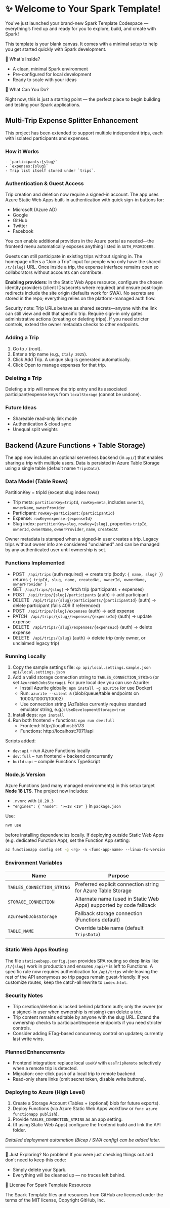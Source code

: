 # ✨ Welcome to Your Spark Template!
You've just launched your brand-new Spark Template Codespace — everything’s fired up and ready for you to explore, build, and create with Spark!

This template is your blank canvas. It comes with a minimal setup to help you get started quickly with Spark development.

🚀 What's Inside?
- A clean, minimal Spark environment
- Pre-configured for local development
- Ready to scale with your ideas
  
🧠 What Can You Do?

Right now, this is just a starting point — the perfect place to begin building and testing your Spark applications.

## Multi-Trip Expense Splitter Enhancement

This project has been extended to support multiple independent trips, each with isolated participants and expenses.

### How it Works

	- `participants:{slug}`
	- `expenses:{slug}`
	- Trip list itself stored under `trips`.

### Authentication & Guest Access

Trip creation and deletion now require a signed-in account. The app uses Azure Static Web Apps built-in authentication with quick sign-in buttons for:

- Microsoft (Azure AD)
- Google
- GitHub
- Twitter
- Facebook

You can enable additional providers in the Azure portal as needed—the frontend menu automatically exposes anything listed in `AUTH_PROVIDERS`.

Guests can still participate in existing trips without signing in. The homepage offers a "Join a Trip" input for people who only have the shared `/t/{slug}` URL. Once inside a trip, the expense interface remains open so collaborators without accounts can contribute.

**Enabling providers**: In the Static Web Apps resource, configure the chosen identity providers (client IDs/secrets where required) and ensure post-login redirects include the site origin (defaults work for SWA). No secrets are stored in the repo; everything relies on the platform-managed auth flow.

Security note: Trip URLs behave as shared secrets—anyone with the link can still view and edit that specific trip. Require sign-in only gates administrative actions (creating or deleting trips). If you need stricter controls, extend the owner metadata checks to other endpoints.

### Adding a Trip
1. Go to `/` (root).
2. Enter a trip name (e.g., `Italy 2025`).
3. Click Add Trip. A unique slug is generated automatically.
4. Click Open to manage expenses for that trip.

### Deleting a Trip
Deleting a trip will remove the trip entry and its associated participant/expense keys from `localStorage` (cannot be undone).

### Future Ideas
- Shareable read-only link mode
- Authentication & cloud sync
- Unequal split weights

## Backend (Azure Functions + Table Storage)

The app now includes an optional serverless backend (in `api/`) that enables sharing a trip with multiple users. Data is persisted in Azure Table Storage using a single table (default name `TripsData`).

### Data Model (Table Rows)
PartitionKey = tripId (except slug index rows)

- Trip meta: `partitionKey=tripId`, `rowKey=meta`, includes `ownerId`, `ownerName`, `ownerProvider`
- Participant: `rowKey=participant:{participantId}`
- Expense: `rowKey=expense:{expenseId}`
- Slug index: `partitionKey=slug`, `rowKey={slug}`, properties `tripId`, `ownerId`, `ownerName`, `ownerProvider`, `name`, `createdAt`

Owner metadata is stamped when a signed-in user creates a trip. Legacy trips without owner info are considered "unclaimed" and can be managed by any authenticated user until ownership is set.

### Functions Implemented
- POST ` /api/trips` (auth required) → create trip (body: `{ name, slug? }`) returns `{ tripId, slug, name, createdAt, ownerId, ownerName, ownerProvider }`
- GET ` /api/trips/{slug}` → fetch trip (participants + expenses)
- POST ` /api/trips/{slug}/participants` (auth) → add participant
- DELETE ` /api/trips/{slug}/participants/{participantId}` (auth) → delete participant (fails 409 if referenced)
- POST ` /api/trips/{slug}/expenses` (auth) → add expense
- PATCH ` /api/trips/{slug}/expenses/{expenseId}` (auth) → update expense
- DELETE ` /api/trips/{slug}/expenses/{expenseId}` (auth) → delete expense
- DELETE ` /api/trips/{slug}` (auth) → delete trip (only owner, or unclaimed legacy trip)

### Running Locally

1. Copy the sample settings file:
	`cp api/local.settings.sample.json api/local.settings.json`
2. Add a valid storage connection string to `TABLES_CONNECTION_STRING` (or set `AzureWebJobsStorage`). For pure local dev you can use Azurite:
	- Install Azurite globally: `npm install -g azurite` (or use Docker)
	- Run: `azurite --silent &` (blob/queue/table endpoints on 10000/10001/10002)
	- Use connection string (AzTables currently requires standard emulator string, e.g.):
	  `UseDevelopmentStorage=true`
3. Install deps: `npm install`
4. Run both frontend + functions: `npm run dev:full`
	- Frontend: http://localhost:5173
	- Functions: http://localhost:7071/api

Scripts added:
- `dev:api` – run Azure Functions locally
- `dev:full` – run frontend + backend concurrently
- `build:api` – compile Functions TypeScript

### Node.js Version
Azure Functions (and many managed environments) in this setup target **Node 18 LTS**. The project now includes:
- `.nvmrc` with `18.20.3`
- `"engines": { "node": ">=18 <19" }` in `package.json`

Use:
```bash
nvm use
```
before installing dependencies locally. If deploying outside Static Web Apps (e.g. dedicated Function App), set the Function App setting:
```bash
az functionapp config set -g <rg> -n <func-app-name> --linux-fx-version "NODE|18-lts"
```

### Environment Variables
| Name | Purpose |
|------|---------|
| `TABLES_CONNECTION_STRING` | Preferred explicit connection string for Azure Table Storage |
| `STORAGE_CONNECTION` | Alternate name (used in Static Web Apps) supported by code fallback |
| `AzureWebJobsStorage` | Fallback storage connection (Functions default) |
| `TABLE_NAME` | Override table name (default `TripsData`) |

### Static Web Apps Routing
The file `staticwebapp.config.json` provides SPA routing so deep links like `/t/{slug}` work in production and ensures `/api/*` is left to Functions. A specific rule now requires authentication for `/api/trips` while leaving the rest of the API anonymous so trip pages remain guest-friendly. If you customize routes, keep the catch-all rewrite to `index.html`.

### Security Notes
- Trip creation/deletion is locked behind platform auth; only the owner (or a signed-in user when ownership is missing) can delete a trip.
- Trip content remains editable by anyone with the slug URL. Extend the ownership checks to participant/expense endpoints if you need stricter controls.
- Consider adding ETag-based concurrency control on updates; currently last write wins.

### Planned Enhancements
- Frontend integration: replace local `useKV` with `useTripRemote` selectively when a remote trip is detected.
- Migration: one-click push of a local trip to remote backend.
- Read-only share links (omit secret token, disable write buttons).

### Deploying to Azure (High Level)
1. Create a Storage Account (Tables + (optional) blob for future exports).
2. Deploy Functions (via Azure Static Web Apps workflow or `func azure functionapp publish`).
3. Provide `TABLES_CONNECTION_STRING` as an app setting.
4. (If using Static Web Apps) configure the frontend build and link the API folder.

_Detailed deployment automation (Bicep / SWA config) can be added later._

---

🧹 Just Exploring?
No problem! If you were just checking things out and don’t need to keep this code:

- Simply delete your Spark.
- Everything will be cleaned up — no traces left behind.

📄 License For Spark Template Resources 

The Spark Template files and resources from GitHub are licensed under the terms of the MIT license, Copyright GitHub, Inc.
